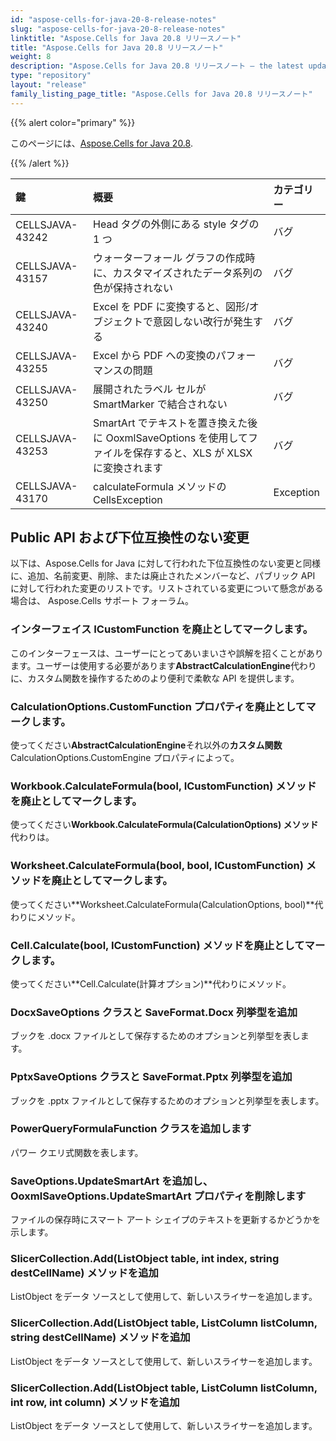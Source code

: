 ```yaml
---
id: "aspose-cells-for-java-20-8-release-notes"
slug: "aspose-cells-for-java-20-8-release-notes"
linktitle: "Aspose.Cells for Java 20.8 リリースノート"
title: "Aspose.Cells for Java 20.8 リリースノート"
weight: 8
description: "Aspose.Cells for Java 20.8 リリースノート – the latest updates and fixes."
type: "repository"
layout: "release"
family_listing_page_title: "Aspose.Cells for Java 20.8 リリースノート"
---
```

{{% alert color="primary" %}}

このページには、[Aspose.Cells for Java 20.8](https://releases.aspose.com/cells/java/new-releases/aspose.cells-for-java-20.8/).

{{% /alert %}}

|**鍵**|**概要**|**カテゴリー**|
|:- |:- |:- |
|CELLSJAVA-43242|Head タグの外側にある style タグの 1 つ|バグ|
|CELLSJAVA-43157|ウォーターフォール グラフの作成時に、カスタマイズされたデータ系列の色が保持されない|バグ|
|CELLSJAVA-43240|Excel を PDF に変換すると、図形/オブジェクトで意図しない改行が発生する|バグ|
|CELLSJAVA-43255|Excel から PDF への変換のパフォーマンスの問題|バグ|
|CELLSJAVA-43250|展開されたラベル セルが SmartMarker で結合されない|バグ|
|CELLSJAVA-43253|SmartArt でテキストを置き換えた後に OoxmlSaveOptions を使用してファイルを保存すると、XLS が XLSX に変換されます|バグ|
CELLSJAVA-43170|calculateFormula メソッドの CellsException|Exception|

## **Public API および下位互換性のない変更**

以下は、Aspose.Cells for Java に対して行われた下位互換性のない変更と同様に、追加、名前変更、削除、または廃止されたメンバーなど、パブリック API に対して行われた変更のリストです。リストされている変更について懸念がある場合は、 Aspose.Cells サポート フォーラム。

### **インターフェイス ICustomFunction を廃止としてマークします。**

このインターフェースは、ユーザーにとってあいまいさや誤解を招くことがあります。ユーザーは使用する必要があります**AbstractCalculationEngine**代わりに、カスタム関数を操作するためのより便利で柔軟な API を提供します。

### **CalculationOptions.CustomFunction プロパティを廃止としてマークします。**

使ってください**AbstractCalculationEngine**それ以外の**カスタム関数** CalculationOptions.CustomEngine プロパティによって。

### **Workbook.CalculateFormula(bool, ICustomFunction) メソッドを廃止としてマークします。**

使ってください**Workbook.CalculateFormula(CalculationOptions) メソッド**代わりは。

### **Worksheet.CalculateFormula(bool, bool, ICustomFunction) メソッドを廃止としてマークします。**

使ってください**Worksheet.CalculateFormula(CalculationOptions, bool)**代わりにメソッド。

### **Cell.Calculate(bool, ICustomFunction) メソッドを廃止としてマークします。**

使ってください**Cell.Calculate(計算オプション)**代わりにメソッド。

### **DocxSaveOptions クラスと SaveFormat.Docx 列挙型を追加**

ブックを .docx ファイルとして保存するためのオプションと列挙型を表します。

### **PptxSaveOptions クラスと SaveFormat.Pptx 列挙型を追加**

ブックを .pptx ファイルとして保存するためのオプションと列挙型を表します。

### **PowerQueryFormulaFunction クラスを追加します**

パワー クエリ式関数を表します。

### **SaveOptions.UpdateSmartArt を追加し、OoxmlSaveOptions.UpdateSmartArt プロパティを削除します**

ファイルの保存時にスマート アート シェイプのテキストを更新するかどうかを示します。

### **SlicerCollection.Add(ListObject table, int index, string destCellName) メソッドを追加**

ListObject をデータ ソースとして使用して、新しいスライサーを追加します。

### **SlicerCollection.Add(ListObject table, ListColumn listColumn, string destCellName) メソッドを追加**

ListObject をデータ ソースとして使用して、新しいスライサーを追加します。

### **SlicerCollection.Add(ListObject table, ListColumn listColumn, int row, int column) メソッドを追加**

ListObject をデータ ソースとして使用して、新しいスライサーを追加します。
